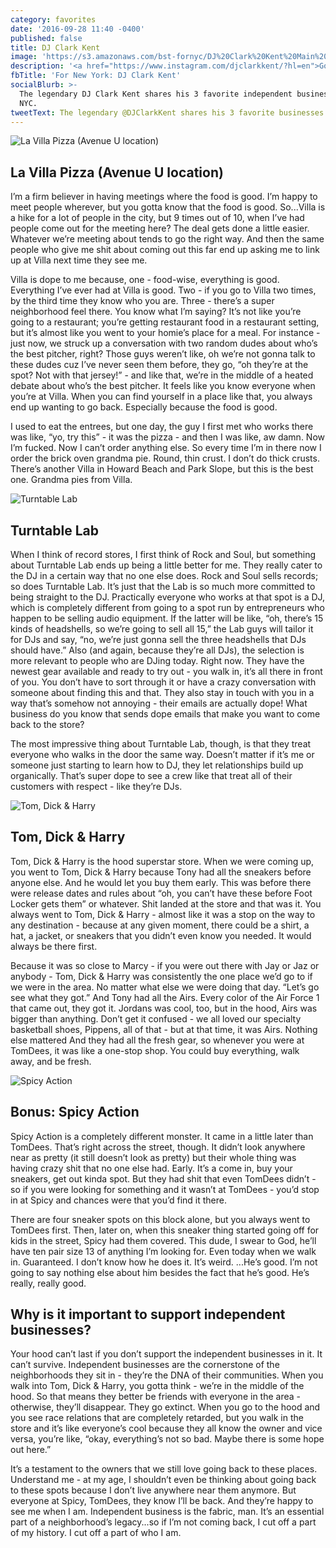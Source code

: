 ```yaml
---
category: favorites
date: '2016-09-28 11:40 -0400'
published: false
title: DJ Clark Kent
image: 'https://s3.amazonaws.com/bst-fornyc/DJ%20Clark%20Kent%20Main%20Portrait.jpg'
description: '<a href="https://www.instagram.com/djclarkkent/?hl=en">God’s Favorite DJ</a>'
fbTitle: 'For New York: DJ Clark Kent'
socialBlurb: >-
  The legendary DJ Clark Kent shares his 3 favorite independent businesses in
  NYC.
tweetText: The legendary @DJClarkKent shares his 3 favorite businesses in NYC
---
```

![La Villa Pizza (Avenue U location)](https://s3.amazonaws.com/bst-fornyc/DJ%20Clark%20Kent%20La%20Villa.jpg)
## La Villa Pizza (Avenue U location)
I’m a firm believer in having meetings where the food is good. I’m happy to meet people wherever, but you gotta know that the food is good. So...Villa is a hike for a lot of people in the city, but 9 times out of 10, when I’ve had people come out for the meeting here? The deal gets done a little easier. Whatever we’re meeting about tends to go the right way. And then the same people who give me shit about coming out this far end up asking me to link up at Villa next time they see me. 

Villa is dope to me because, one - food-wise, everything is good. Everything I’ve ever had at Villa is good. Two - if you go to Villa two times, by the third time they know who you are. Three - there’s a super neighborhood feel there. You know what I’m saying? It’s not like you’re going to a restaurant; you’re getting restaurant food in a restaurant setting, but it’s almost like you went to your homie’s place for a meal. For instance - just now, we struck up a conversation with two random dudes about who’s the best pitcher, right? Those guys weren’t like, oh we’re not gonna talk to these dudes cuz I’ve never seen them before, they go, “oh they’re at the spot? Not with that jersey!” - and like that, we’re in the middle of a heated debate about who’s the best pitcher. It feels like you know everyone when you’re at Villa. When you can find yourself in a place like that, you always end up wanting to go back. Especially because the food is good. 

I used to eat the entrees, but one day, the guy I first met who works there was like, “yo, try this” - it was the pizza - and then I was like, aw damn. Now I’m fucked. Now I can’t order anything else. So every time I’m in there now I order the brick oven grandma pie. Round, thin crust. I don’t do thick crusts. There’s another Villa in Howard Beach and Park Slope, but this is the best one. Grandma pies from Villa. 

![Turntable Lab](https://s3.amazonaws.com/bst-fornyc/DJ%20Clark%20Kent%20Turntable%20Lab.jpg)
## Turntable Lab
When I think of record stores, I first think of Rock and Soul, but something about Turntable Lab ends up being a little better for me. They really cater to the DJ in a certain way that no one else does. Rock and Soul sells records; so does Turntable Lab. It’s just that the Lab is so much more committed to being straight to the DJ. Practically everyone who works at that spot is a DJ, which is completely different from going to a spot run by entrepreneurs who happen to be selling audio equipment. If the latter will be like, “oh, there’s 15 kinds of headshells, so we’re going to sell all 15,” the Lab guys will tailor it for DJs and say, “no, we’re just gonna sell the three headshells that DJs should have.” Also (and again, because they’re all DJs), the selection is more relevant to people who are DJing today. Right now. They have the newest gear available and ready to try out - you walk in, it’s all there in front of you. You don’t have to sort through it or have a crazy conversation with someone about finding this and that. They also stay in touch with you in a way that’s somehow not annoying - their emails are actually dope! What business do you know that sends dope emails that make you want to come back to the store? 

The most impressive thing about Turntable Lab, though, is that they treat everyone who walks in the door the same way. Doesn’t matter if it’s me or someone just starting to learn how to DJ, they let relationships build up organically. That’s super dope to see a crew like that treat all of their customers with respect - like they’re DJs. 

![Tom, Dick & Harry](https://s3.amazonaws.com/bst-fornyc/DJ%20Clark%20Kent%20Tom%20DIck%20and%20Harry.jpg)
## Tom, Dick & Harry
Tom, Dick & Harry is the hood superstar store. When we were coming up, you went to Tom, Dick & Harry because Tony had all the sneakers before anyone else. And he would let you buy them early. This was before there were release dates and rules about “oh, you can’t have these before Foot Locker gets them” or whatever. Shit landed at the store and that was it. You always went to Tom, Dick & Harry - almost like it was a stop on the way to any destination - because at any given moment, there could be a shirt, a hat, a jacket, or sneakers that you didn’t even know you needed. It would always be there first.

Because it was so close to Marcy - if you were out there with Jay or Jaz or anybody - Tom, Dick & Harry was consistently the one place we’d go to if we were in the area. No matter what else we were doing that day. “Let’s go see what they got.” And Tony had all the Airs. Every color of the Air Force 1 that came out, they got it. Jordans was cool, too, but in the hood, Airs was bigger than anything. Don’t get it confused - we all loved our specialty basketball shoes, Pippens, all of that - but at that time, it was Airs. Nothing else mattered  And they had all the fresh gear, so whenever you were at TomDees, it was like a one-stop shop. You could buy everything, walk away, and be fresh. 

![Spicy Action](https://s3.amazonaws.com/bst-fornyc/DJ%20Clark%20Kent%20Spicy%20Action.jpg)
## Bonus: Spicy Action
Spicy Action is a completely different monster. It came in a little later than TomDees. That’s right across the street, though. It didn’t look anywhere near as pretty (it still doesn’t look as pretty) but their whole thing was having crazy shit that no one else had. Early. It’s a come in, buy your sneakers, get out kinda spot. But they had shit that even TomDees didn’t - so if you were looking for something and it wasn’t at TomDees - you’d stop in at Spicy and chances were that you’d find it there. 

There are four sneaker spots on this block alone, but you always went to TomDees first. Then, later on, when this sneaker thing started going off for kids in the street, Spicy had them covered. This dude, I swear to God, he’ll have ten pair size 13 of anything I’m looking for. Even today when we walk in. Guaranteed. I don’t know how he does it. It’s weird. ...He’s good. I’m not going to say nothing else about him besides the fact that he’s good. He’s really, really good.

## Why is it important to support independent businesses?
Your hood can’t last if you don’t support the independent businesses in it. It can’t survive. Independent businesses are the cornerstone of the neighborhoods they sit in - they’re the DNA of their communities. When you walk into Tom, Dick & Harry, you gotta think - we’re in the middle of the hood. So that means they better be friends with everyone in the area - otherwise, they’ll disappear. They go extinct. When you go to the hood and you see race relations that are completely retarded, but you walk in the store and it’s like everyone’s cool because they all know the owner and vice versa, you’re like, “okay, everything’s not so bad. Maybe there is some hope out here.” 

It’s a testament to the owners that we still love going back to these places. Understand me - at my age, I shouldn’t even be thinking about going back to these spots because I don’t live anywhere near them anymore. But everyone at Spicy, TomDees, they know I’ll be back. And they’re happy to see me when I am. Independent business is the fabric, man. It’s an essential part of a neighborhood’s legacy...so if I’m not coming back, I cut off a part of my history. I cut off a part of who I am. 
